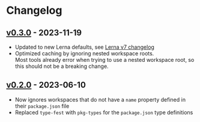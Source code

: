 # Changelog

## [v0.3.0] - 2023-11-19

- Updated to new Lerna defaults, see [Lerna v7 changelog](https://github.com/lerna/lerna/blob/main/CHANGELOG.md#breaking-changes)
- Optimized caching by ignoring nested workspace roots.  
  Most tools already error when trying to use a nested workspace root, so this should not be a breaking change.

## [v0.2.0] - 2023-06-10

- Now ignores workspaces that do not have a `name` property defined in their `package.json` file
- Replaced `type-fest` with `pkg-types` for the `package.json` type definitions

[v0.3.0]: https://github.com/joshuajaco/find-workspaces/compare/v0.2.0...v0.3.0
[v0.2.0]: https://github.com/joshuajaco/find-workspaces/compare/v0.1.0...v0.2.0
